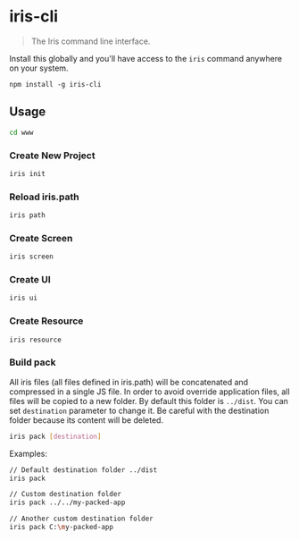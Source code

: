 iris-cli
========

> The Iris command line interface.

Install this globally and you'll have access to the `iris` command anywhere on your system.

```shell
npm install -g iris-cli
```

## Usage

```bash
cd www
```

### Create New Project
```bash
iris init
```

### Reload iris.path
```bash
iris path
```

### Create Screen
```bash
iris screen
```

### Create UI
```bash
iris ui
```

### Create Resource
```bash
iris resource
```

### Build pack

All iris files (all files defined in iris.path) will be concatenated and compressed in a single JS file. In order to avoid override application files, all files will be copied to a new folder. By default this folder is `../dist`. You can set `destination` parameter to change it. Be careful with the destination folder because its content will be deleted.

```bash
iris pack [destination]
```

Examples:
```bash
// Default destination folder ../dist
iris pack

// Custom destination folder
iris pack ../../my-packed-app

// Another custom destination folder
iris pack C:\my-packed-app
```

